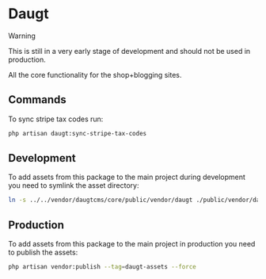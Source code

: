 # Daugt

> [!WARNING]  
> This is still in a very early stage of development and should not be used in production.

All the core functionality for the shop+blogging sites.

## Commands
To sync stripe tax codes run:

```bash
php artisan daugt:sync-stripe-tax-codes
```

## Development
To add assets from this package to the main project during development you need to symlink the asset directory:
```bash
ln -s ../../vendor/daugtcms/core/public/vendor/daugt ./public/vendor/daugt
```

## Production
To add assets from this package to the main project in production you need to publish the assets:
```bash
php artisan vendor:publish --tag=daugt-assets --force
```